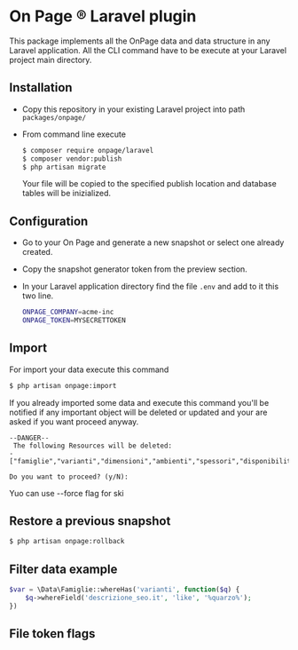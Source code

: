 # On Page &reg; Laravel plugin

This package implements all the OnPage data and data structure in any Laravel application.
All the CLI command have to be execute at your Laravel project main directory.

## Installation

- Copy this repository in your existing Laravel project into path `packages/onpage/`

- From command line execute
    ```bash
    $ composer require onpage/laravel
    $ composer vendor:publish
    $ php artisan migrate
    ```
    Your file will be copied to the specified publish location and database tables will be inizialized.


## Configuration

- Go to your On Page and generate a new snapshot or select one already created. 

- Copy the snapshot generator token from the preview section.

- In your Laravel application directory find the file `.env` and add to it this two line.
    ```bash
    ONPAGE_COMPANY=acme-inc
    ONPAGE_TOKEN=MYSECRETTOKEN
    ```

## Import

For import your data execute this command


```bash
$ php artisan onpage:import
```

If you already imported some data and execute this command you'll be notified if any important object will be deleted or updated and your are asked if you want proceed anyway.

```
--DANGER--
 The following Resources will be deleted:
-["famiglie","varianti","dimensioni","ambienti","spessori","disponibilit_","colori","texture","granulometria","fondo","paese","materiale","certificazioni"]

Do you want to proceed? (y/N):
```

Yuo can use --force flag for ski



## Restore a previous snapshot

```bash
$ php artisan onpage:rollback
```




## Filter data example

```php
$var = \Data\Famiglie::whereHas('varianti', function($q) {
    $q->whereField('descrizione_seo.it', 'like', '%quarzo%');
})
```

## File token flags

